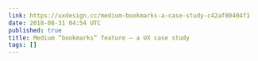 ```yaml
---
link: https://uxdesign.cc/medium-bookmarks-a-case-study-c42af80404f1
date: 2018-08-31 04:54 UTC
published: true
title: Medium “bookmarks” feature — a UX case study
tags: []
---
```



